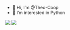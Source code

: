 - 👋 Hi, I’m @Theo-Coop
- 👀 I’m interested in Python

<!---
Theo-Coop/Theo-Coop is a ✨ special ✨ repository because its `README.md` (this file) appears on your GitHub profile.
You can click the Preview link to take a look at your changes.
--->
<a href="https://github.com/Theo-Coop/github-readme-stats">
  <img align="center" src="https://github-readme-stats.vercel.app/api?username=Theo-Coop&show_icons=true&theme=gotham" />
</a>
<a href="https://github.com/Theo-Coop/convoychat">
  <img align="center" src="https://github-readme-stats.vercel.app/api/top-langs/?username=Theo-Coop&show_icons=true&theme=gotham&layout=compact" />
</a>
